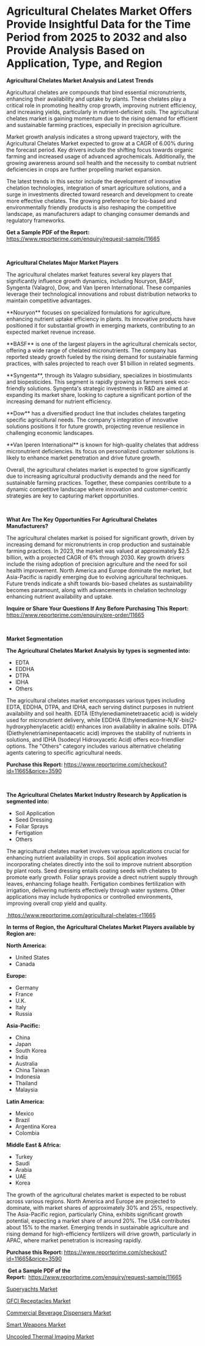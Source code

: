<p><h1>Agricultural Chelates Market Offers Provide Insightful Data for the Time Period from 2025 to 2032 and also Provide Analysis Based on Application, Type, and Region</h1></p><p><strong>Agricultural Chelates Market Analysis and Latest Trends</strong></p>
<p><p>Agricultural chelates are compounds that bind essential micronutrients, enhancing their availability and uptake by plants. These chelates play a critical role in promoting healthy crop growth, improving nutrient efficiency, and increasing yields, particularly in nutrient-deficient soils. The agricultural chelates market is gaining momentum due to the rising demand for efficient and sustainable farming practices, especially in precision agriculture.</p><p>Market growth analysis indicates a strong upward trajectory, with the Agricultural Chelates Market expected to grow at a CAGR of 6.00% during the forecast period. Key drivers include the shifting focus towards organic farming and increased usage of advanced agrochemicals. Additionally, the growing awareness around soil health and the necessity to combat nutrient deficiencies in crops are further propelling market expansion. </p><p>The latest trends in this sector include the development of innovative chelation technologies, integration of smart agriculture solutions, and a surge in investments directed toward research and development to create more effective chelates. The growing preference for bio-based and environmentally friendly products is also reshaping the competitive landscape, as manufacturers adapt to changing consumer demands and regulatory frameworks.</p></p>
<p><strong>Get a Sample PDF of the Report:&nbsp;</strong> <a href="https://www.reportprime.com/enquiry/request-sample/11665?utm_campaign=2217&utm_medium=2&utm_source=Github&utm_content=ia&utm_term=17032025&utm_id=agricultural-chelates">https://www.reportprime.com/enquiry/request-sample/11665</a></p>
<p>&nbsp;</p>
<p><strong>Agricultural Chelates Major Market Players</strong></p>
<p><p>The agricultural chelates market features several key players that significantly influence growth dynamics, including Nouryon, BASF, Syngenta (Valagro), Dow, and Van Iperen International. These companies leverage their technological innovations and robust distribution networks to maintain competitive advantages.</p><p>**Nouryon** focuses on specialized formulations for agriculture, enhancing nutrient uptake efficiency in plants. Its innovative products have positioned it for substantial growth in emerging markets, contributing to an expected market revenue increase.</p><p>**BASF** is one of the largest players in the agricultural chemicals sector, offering a wide range of chelated micronutrients. The company has reported steady growth fueled by the rising demand for sustainable farming practices, with sales projected to reach over $1 billion in related segments.</p><p>**Syngenta**, through its Valagro subsidiary, specializes in biostimulants and biopesticides. This segment is rapidly growing as farmers seek eco-friendly solutions. Syngenta's strategic investments in R&D are aimed at expanding its market share, looking to capture a significant portion of the increasing demand for nutrient efficiency.</p><p>**Dow** has a diversified product line that includes chelates targeting specific agricultural needs. The company's integration of innovative solutions positions it for future growth, projecting revenue resilience in challenging economic landscapes.</p><p>**Van Iperen International** is known for high-quality chelates that address micronutrient deficiencies. Its focus on personalized customer solutions is likely to enhance market penetration and drive future growth.</p><p>Overall, the agricultural chelates market is expected to grow significantly due to increasing agricultural productivity demands and the need for sustainable farming practices. Together, these companies contribute to a dynamic competitive landscape where innovation and customer-centric strategies are key to capturing market opportunities.</p></p>
<p>&nbsp;</p>
<p><strong>What Are The Key Opportunities For Agricultural Chelates Manufacturers?</strong></p>
<p><p>The agricultural chelates market is poised for significant growth, driven by increasing demand for micronutrients in crop production and sustainable farming practices. In 2023, the market was valued at approximately $2.5 billion, with a projected CAGR of 6% through 2030. Key growth drivers include the rising adoption of precision agriculture and the need for soil health improvement. North America and Europe dominate the market, but Asia-Pacific is rapidly emerging due to evolving agricultural techniques. Future trends indicate a shift towards bio-based chelates as sustainability becomes paramount, along with advancements in chelation technology enhancing nutrient availability and uptake.</p></p>
<p><strong>Inquire or Share Your Questions If Any Before Purchasing This Report:</strong> <a href="https://www.reportprime.com/enquiry/pre-order/11665?utm_campaign=2217&utm_medium=2&utm_source=Github&utm_content=ia&utm_term=17032025&utm_id=agricultural-chelates">https://www.reportprime.com/enquiry/pre-order/11665</a></p>
<p>&nbsp;</p>
<p><strong>Market Segmentation</strong></p>
<p><strong>The Agricultural Chelates Market Analysis by types is segmented into:</strong></p>
<p><ul><li>EDTA</li><li>EDDHA</li><li>DTPA</li><li>IDHA</li><li>Others</li></ul></p>
<p><p>The agricultural chelates market encompasses various types including EDTA, EDDHA, DTPA, and IDHA, each serving distinct purposes in nutrient availability and soil health. EDTA (Ethylenediaminetetraacetic acid) is widely used for micronutrient delivery, while EDDHA (Ethylenediamine-N,N'-bis(2-hydroxyphenylacetic acid)) enhances iron availability in alkaline soils. DTPA (Diethylenetriaminepentaacetic acid) improves the stability of nutrients in solutions, and IDHA (Isodecyl Hidroxyacetic Acid) offers eco-friendlier options. The "Others" category includes various alternative chelating agents catering to specific agricultural needs.</p></p>
<p><strong>Purchase this Report:&nbsp;</strong><a href="https://www.reportprime.com/checkout?id=11665&price=3590&utm_campaign=2217&utm_medium=2&utm_source=Github&utm_content=ia&utm_term=17032025&utm_id=agricultural-chelates">https://www.reportprime.com/checkout?id=11665&price=3590</a></p>
<p>&nbsp;</p>
<p><strong>The Agricultural Chelates Market Industry Research by Application is segmented into:</strong></p>
<p><ul><li>Soil Application</li><li>Seed Dressing</li><li>Foliar Sprays</li><li>Fertigation</li><li>Others</li></ul></p>
<p><p>The agricultural chelates market involves various applications crucial for enhancing nutrient availability in crops. Soil application involves incorporating chelates directly into the soil to improve nutrient absorption by plant roots. Seed dressing entails coating seeds with chelates to promote early growth. Foliar sprays provide a direct nutrient supply through leaves, enhancing foliage health. Fertigation combines fertilization with irrigation, delivering nutrients effectively through water systems. Other applications may include hydroponics or controlled environments, improving overall crop yield and quality.</p></p>
<p><a href="https://www.reportprime.com/agricultural-chelates-r11665?utm_campaign=2217&utm_medium=2&utm_source=Github&utm_content=ia&utm_term=17032025&utm_id=agricultural-chelates">&nbsp;https://www.reportprime.com/agricultural-chelates-r11665</a></p>
<p><strong>In terms of Region, the Agricultural Chelates Market Players available by Region are:</strong></p>
<p>
    <p> <strong> North America: </strong>
        <ul>
            <li>United States</li>
            <li>Canada</li>
        </ul>
        </p> 
    <p> <strong> Europe: </strong>
        <ul>
            <li>Germany</li>
            <li>France</li>
            <li>U.K.</li>
            <li>Italy</li>
            <li>Russia</li>
        </ul>
        </p> 
    <p> <strong> Asia-Pacific: </strong>
        <ul>
            <li>China</li>
            <li>Japan</li>
            <li>South Korea</li>
            <li>India</li>
            <li>Australia</li>
            <li>China Taiwan</li>
            <li>Indonesia</li>
            <li>Thailand</li>
            <li>Malaysia</li>
        </ul>
        </p> 
    <p> <strong> Latin America: </strong>
        <ul>
            <li>Mexico</li>
            <li>Brazil</li>
            <li>Argentina Korea</li>
            <li>Colombia</li>
        </ul>
        </p> 
    <p> <strong> Middle East & Africa: </strong>
        <ul>
            <li>Turkey</li>
            <li>Saudi</li>
            <li>Arabia</li>
            <li>UAE</li>
            <li>Korea</li>
        </ul>
    </p>
    </p>
<p><p>The growth of the agricultural chelates market is expected to be robust across various regions. North America and Europe are projected to dominate, with market shares of approximately 30% and 25%, respectively. The Asia-Pacific region, particularly China, exhibits significant growth potential, expecting a market share of around 20%. The USA contributes about 15% to the market. Emerging trends in sustainable agriculture and rising demand for high-efficiency fertilizers will drive growth, particularly in APAC, where market penetration is increasing rapidly.</p></p>
<p><strong>Purchase this Report: </strong><a href="https://www.reportprime.com/checkout?id=11665&price=3590&utm_campaign=2217&utm_medium=2&utm_source=Github&utm_content=ia&utm_term=17032025&utm_id=agricultural-chelates">https://www.reportprime.com/checkout?id=11665&price=3590</a></p>
<p>&nbsp;<strong>Get a Sample PDF of the Report:&nbsp;&nbsp;</strong><a href="https://www.reportprime.com/enquiry/request-sample/11665?utm_campaign=2217&utm_medium=2&utm_source=Github&utm_content=ia&utm_term=17032025&utm_id=agricultural-chelates">https://www.reportprime.com/enquiry/request-sample/11665</a></p>
<p><strong></strong></p>
<p><p><a href="https://www.linkedin.com/pulse/superyachts-market-size-forecast-from-2025-2032-growth-ck5rc?utm_campaign=2217&utm_medium=2&utm_source=Github&utm_content=ia&utm_term=17032025&utm_id=agricultural-chelates">Superyachts Market</a></p><p><a href="https://www.linkedin.com/pulse/in-depth-analysis-gfci-receptacles-market-dynamics-key-8hhec?utm_campaign=2217&utm_medium=2&utm_source=Github&utm_content=ia&utm_term=17032025&utm_id=agricultural-chelates">GFCI Receptacles Market</a></p><p><a href="https://www.linkedin.com/pulse/future-trends-commercial-beverage-dispensers-market-2025-2032-dxmaf?utm_campaign=2217&utm_medium=2&utm_source=Github&utm_content=ia&utm_term=17032025&utm_id=agricultural-chelates">Commercial Beverage Dispensers Market</a></p><p><a href="https://www.linkedin.com/pulse/comprehensive-analysis-smart-weapons-market-20252032-growth-piuqf?utm_campaign=2217&utm_medium=2&utm_source=Github&utm_content=ia&utm_term=17032025&utm_id=agricultural-chelates">Smart Weapons Market</a></p><p><a href="https://www.linkedin.com/pulse/upcoming-boom-uncooled-thermal-imaging-market-projections-end-use-ztkyf?utm_campaign=2217&utm_medium=2&utm_source=Github&utm_content=ia&utm_term=17032025&utm_id=agricultural-chelates">Uncooled Thermal Imaging Market</a></p></p>